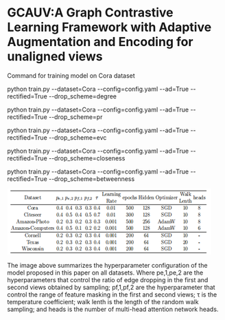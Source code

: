 # GCAUV:A Graph Contrastive Learning Framework with Adaptive Augmentation and Encoding for unaligned views
Command for training model on Cora dataset

python train.py --dataset=Cora --config=config.yaml --ad=True --rectified=True --drop_scheme=degree

python train.py --dataset=Cora --config=config.yaml --ad=True --rectified=True --drop_scheme=pr

python train.py --dataset=Cora --config=config.yaml --ad=True --rectified=True --drop_scheme=evc

python train.py --dataset=Cora --config=config.yaml --ad=True --rectified=True --drop_scheme=closeness

python train.py --dataset=Cora --config=config.yaml --ad=True --rectified=True --drop_scheme=betweenness

![Hyperparameter Settings](https://github.com/GCAUV-PyTorch/GCAUV/blob/main/Hyperparameter%20Settings.jpg)

The image above summarizes the hyperparameter configuration of the model proposed in this paper on all datasets. Where pe,1,pe,2 are
the hyperparameters that control the ratio of edge dropping in the first and second views obtained by sampling; pf,1,pf,2 are the hyperparameter that control
the range of feature masking in the first and second views; τ is the temperature
coefficient; walk lenth is the length of the random walk sampling; and heads is
the number of multi-head attention network heads.
